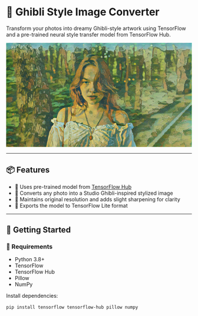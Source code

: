 # 🌸 Ghibli Style Image Converter

Transform your photos into dreamy Ghibli-style artwork using TensorFlow and a pre-trained neural style transfer model from TensorFlow Hub.

<p align="center">
  <img src="results/output_ghibli_style.png" alt="Ghibli Stylized Output" width="600"/>
</p>

---

## 📦 Features

- 🧠 Uses pre-trained model from [TensorFlow Hub](https://tfhub.dev/google/magenta/arbitrary-image-stylization-v1-256/2)
- 🎨 Converts any photo into a Studio Ghibli-inspired stylized image
- 📐 Maintains original resolution and adds slight sharpening for clarity
- 🔁 Exports the model to TensorFlow Lite format

---

## 🚀 Getting Started

### 🔧 Requirements

- Python 3.8+
- TensorFlow
- TensorFlow Hub
- Pillow
- NumPy

Install dependencies:

```bash
pip install tensorflow tensorflow-hub pillow numpy
